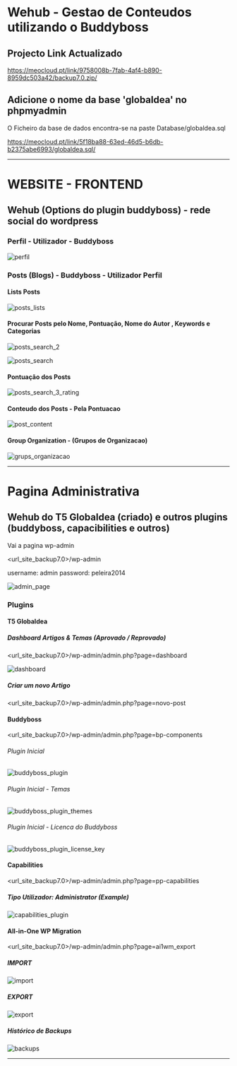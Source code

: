 # Wehub - Gestao de Conteudos utilizando o Buddyboss

## Projecto Link Actualizado

https://meocloud.pt/link/9758008b-7fab-4af4-b890-8959dc503a42/backup7.0.zip/

## Adicione o nome da base 'globaldea' no phpmyadmin

O Ficheiro da base de dados encontra-se na paste Database/globaldea.sql 

https://meocloud.pt/link/5f18ba88-63ed-46d5-b6db-b2375abe6993/globaldea.sql/

-----------------------------------------------------------------------------------------------------------------------------------------------------------------------

# WEBSITE - FRONTEND

## Wehub (Options do plugin buddyboss) - rede social do wordpress

### Perfil - Utilizador - Buddyboss

![perfil](https://user-images.githubusercontent.com/9846274/203990418-ed4b5408-a9ee-413c-9a38-5b07cbfb0ec5.png)

### Posts (Blogs) - Buddyboss - Utilizador Perfil

#### Lists Posts

![posts_lists](https://user-images.githubusercontent.com/9846274/203991106-205c8b37-d6e0-4d0d-a4c5-20f6a7715b8c.png)

#### Procurar Posts pelo Nome, Pontuação, Nome do Autor , Keywords e Categorias

![posts_search_2](https://user-images.githubusercontent.com/9846274/203991479-62d60f85-28df-4523-a117-0d7a024e4a01.png)

![posts_search](https://user-images.githubusercontent.com/9846274/203991108-b2974026-5198-497d-bd7b-43e56251b91e.png)

#### Pontuação dos Posts 

![posts_search_3_rating](https://user-images.githubusercontent.com/9846274/203991895-068ee794-a45d-4f7d-926f-0915d84a0a41.png)

#### Conteudo dos Posts - Pela Pontuacao

![post_content](https://user-images.githubusercontent.com/9846274/203992330-0eb5f460-7bc4-4ae9-8ad5-094fc29a18da.png)

#### Group Organization - (Grupos de Organizacao)

![grups_organizacao](https://user-images.githubusercontent.com/9846274/203992674-52064640-94e1-4084-9af6-661a230814b3.png)


----------------------------------------------------------------------------------------------------------------------------------------------------------------------

# Pagina Administrativa 

## Wehub do T5 Globaldea (criado) e outros plugins (buddyboss, capacibilities e outros)

Vai a pagina wp-admin

<url_site_backup7.0>/wp-admin

username: admin
password: peleira2014

![admin_page](https://user-images.githubusercontent.com/9846274/203994876-ff5bfa03-dd2a-4dda-92f2-a2af6d24f41c.png)

### Plugins

#### T5 Globaldea

##### Dashboard Artigos & Temas (Aprovado / Reprovado)

<url_site_backup7.0>/wp-admin/admin.php?page=dashboard

![dashboard](https://user-images.githubusercontent.com/9846274/204002645-1afbe70e-99a8-4259-b37f-72101d87a5bf.png)

##### Criar um novo Artigo

<url_site_backup7.0>/wp-admin/admin.php?page=novo-post



#### Buddyboss

<url_site_backup7.0>/wp-admin/admin.php?page=bp-components

###### Plugin Inicial

![buddyboss_plugin](https://user-images.githubusercontent.com/9846274/203996692-e9f01d69-4232-449c-a3e8-b7dd91511e45.png)

###### Plugin Inicial - Temas

![buddyboss_plugin_themes](https://user-images.githubusercontent.com/9846274/203996687-c0492afc-6039-4025-9956-843dc8211c00.png)

###### Plugin Inicial - Licenca do Buddyboss

![buddyboss_plugin_license_key](https://user-images.githubusercontent.com/9846274/203996684-aaf73352-2dca-43f6-a713-5a2eb37a70b4.png)

#### Capabilities

<url_site_backup7.0>/wp-admin/admin.php?page=pp-capabilities

##### Tipo Utilizador: Administrator (Example)

![capabilities_plugin](https://user-images.githubusercontent.com/9846274/203995667-baef2c77-d08c-4006-85fe-e705c24ceb67.png)

#### All-in-One WP Migration

<url_site_backup7.0>/wp-admin/admin.php?page=ai1wm_export

##### IMPORT

![import](https://user-images.githubusercontent.com/9846274/204000097-72f4751b-ccc2-4bb8-b8f8-72349af8bb16.png)

##### EXPORT

![export](https://user-images.githubusercontent.com/9846274/204000099-c8d84172-2bc4-4a54-aa63-a4c562105dcb.png)

##### Histórico de Backups

![backups](https://user-images.githubusercontent.com/9846274/204000089-f4a56c8d-bebe-4e23-906e-0877215c4f4e.png)


-----------------------------------------------------------------------------------------------------------------------------------------------------------------------

